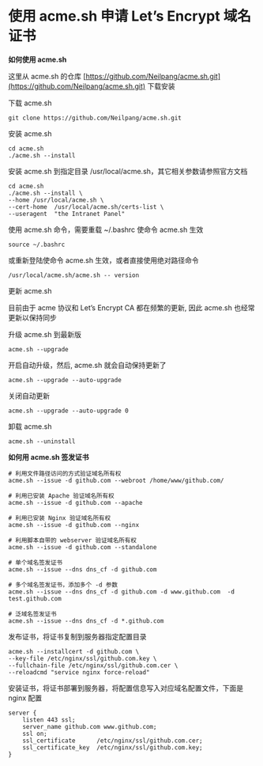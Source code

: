 # 使用 acme.sh 申请 Let’s Encrypt 域名证书

**如何使用 acme.sh**

这里从 acme.sh 的仓库 [https://github.com/Neilpang/acme.sh.git](https://github.com/Neilpang/acme.sh.git) 下载安装

下载 acme.sh

```shell
git clone https://github.com/Neilpang/acme.sh.git
```

安装 acme.sh

```shell
cd acme.sh
./acme.sh --install
```

安装 acme.sh 到指定目录 /usr/local/acme.sh，其它相关参数请参照官方文档
```shell
cd acme.sh
./acme.sh --install \
--home /usr/local/acme.sh \
--cert-home  /usr/local/acme.sh/certs-list \
--useragent  "the Intranet Panel"
```

使用 acme.sh 命令，需要重载 ~/.bashrc 使命令 acme.sh 生效

```shell
source ~/.bashrc
```

或重新登陆使命令 acme.sh 生效，或者直接使用绝对路径命令

```shell
/usr/local/acme.sh/acme.sh -- version
```

更新 acme.sh

目前由于 acme 协议和 Let’s Encrypt CA 都在频繁的更新, 因此 acme.sh 也经常更新以保持同步

升级 acme.sh 到最新版

```shell
acme.sh --upgrade
```

开启自动升级，然后, acme.sh 就会自动保持更新了

```shell
acme.sh --upgrade --auto-upgrade
```

关闭自动更新

```shell
acme.sh --upgrade --auto-upgrade 0
```

卸载 acme.sh

```shell
acme.sh --uninstall
```



**如何用 acme.sh 签发证书**

```shell
# 利用文件路径访问的方式验证域名所有权
acme.sh --issue -d github.com --webroot /home/www/github.com/

# 利用已安装 Apache 验证域名所有权
acme.sh --issue -d github.com --apache

# 利用已安装 Nginx 验证域名所有权
acme.sh --issue -d github.com --nginx

# 利用脚本自带的 webserver 验证域名所有权
acme.sh --issue -d github.com --standalone

# 单个域名签发证书
acme.sh --issue --dns dns_cf -d github.com

# 多个域名签发证书，添加多个 -d 参数
acme.sh --issue --dns dns_cf -d github.com -d www.github.com  -d test.github.com

# 泛域名签发证书
acme.sh --issue --dns dns_cf -d *.github.com

```

发布证书，将证书复制到服务器指定配置目录

```shell
acme.sh --installcert -d github.com \
--key-file /etc/nginx/ssl/github.com.key \
--fullchain-file /etc/nginx/ssl/github.com.cer \
--reloadcmd "service nginx force-reload"
```

安装证书，将证书部署到服务器，将配置信息写入对应域名配置文件，下面是 nginx 配置

```nginx
server {
    listen 443 ssl;
    server_name github.com www.github.com;
    ssl on;
    ssl_certificate      /etc/nginx/ssl/github.com.cer;
    ssl_certificate_key  /etc/nginx/ssl/github.com.key;
}
```
